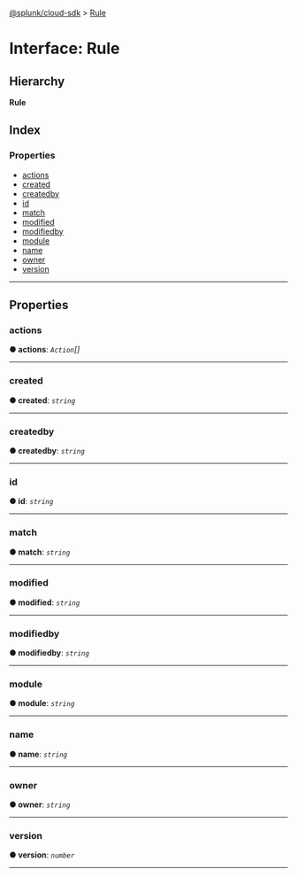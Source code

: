 [@splunk/cloud-sdk](../README.md) > [Rule](../interfaces/rule.md)

# Interface: Rule

## Hierarchy

**Rule**

## Index

### Properties

* [actions](rule.md#actions)
* [created](rule.md#created)
* [createdby](rule.md#createdby)
* [id](rule.md#id)
* [match](rule.md#match)
* [modified](rule.md#modified)
* [modifiedby](rule.md#modifiedby)
* [module](rule.md#module)
* [name](rule.md#name)
* [owner](rule.md#owner)
* [version](rule.md#version)

---

## Properties

<a id="actions"></a>

###  actions

**● actions**: *`Action`[]*

___
<a id="created"></a>

###  created

**● created**: *`string`*

___
<a id="createdby"></a>

###  createdby

**● createdby**: *`string`*

___
<a id="id"></a>

###  id

**● id**: *`string`*

___
<a id="match"></a>

###  match

**● match**: *`string`*

___
<a id="modified"></a>

###  modified

**● modified**: *`string`*

___
<a id="modifiedby"></a>

###  modifiedby

**● modifiedby**: *`string`*

___
<a id="module"></a>

###  module

**● module**: *`string`*

___
<a id="name"></a>

###  name

**● name**: *`string`*

___
<a id="owner"></a>

###  owner

**● owner**: *`string`*

___
<a id="version"></a>

###  version

**● version**: *`number`*

___

